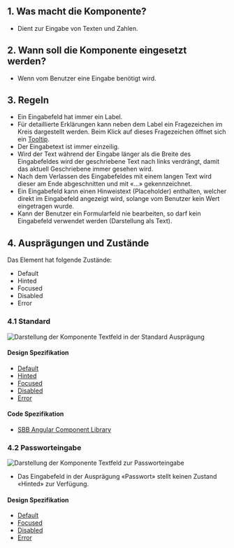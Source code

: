 ## 1. Was macht die Komponente?
* Dient zur Eingabe von Texten und Zahlen.


## 2. Wann soll die Komponente eingesetzt werden?
* Wenn vom Benutzer eine Eingabe benötigt wird.


## 3. Regeln 
* Ein Eingabefeld hat immer ein Label.
* Für detaillierte Erklärungen kann neben dem Label ein Fragezeichen im Kreis dargestellt werden. Beim Klick auf dieses Fragezeichen öffnet sich ein [Tooltip](https://digital.sbb.ch/de/webapps/components/tooltip).
* Der Eingabetext ist immer einzeilig.
* Wird der Text während der Eingabe länger als die Breite des Eingabefeldes wird der geschriebene Text nach links verdrängt, damit das aktuell Geschriebene immer gesehen wird.
* Nach dem Verlassen des Eingabefeldes mit einem langen Text wird dieser am Ende abgeschnitten und mit «...» gekennzeichnet.
* Ein Eingabefeld kann einen Hinweistext (Placeholder) enthalten, welcher direkt im Eingabefeld angezeigt wird, solange vom Benutzer kein Wert eingetragen wurde.
* Kann der Benutzer ein Formularfeld nie bearbeiten, so darf kein Eingabefeld verwendet werden (Darstellung als Text).


## 4. Ausprägungen und Zustände 
Das Element hat folgende Zustände:
* Default
* Hinted
* Focused
* Disabled
* Error

### 4.1 Standard
![Darstellung der Komponente Textfeld in der Standard Ausprägung](https://raw.githubusercontent.com/sbb-design-systems/sbb-design-system/master/webapp/components/textfield/images/textfield_default.png 'class: image')

#### Design Spezifikation
* [Default](https://sbb.invisionapp.com/d/main#/console/17140415/355318592/inspect)
* [Hinted](https://sbb.invisionapp.com/d/main#/console/17140415/355318593/inspect)
* [Focused](https://sbb.invisionapp.com/d/main#/console/17140415/355318594/inspect)
* [Disabled](https://sbb.invisionapp.com/d/main#/console/17140415/355318595/inspect)
* [Error](https://sbb.invisionapp.com/d/main#/console/17140415/355318596/inspect)

#### Code Spezifikation
* [SBB Angular Component Library](https://sbb-angular.app.sbb.ch/latest/business/components/field)

### 4.2 Passworteingabe
![Darstellung der Komponente Textfeld zur Passworteingabe](https://raw.githubusercontent.com/sbb-design-systems/sbb-design-system/master/webapp/components/textfield/images/textfield_password.png 'class: image')
* Das Eingabefeld in der Ausprägung «Passwort» stellt keinen Zustand «Hinted» zur Verfügung.

#### Design Spezifikation
* [Default](https://sbb.invisionapp.com/d/main#/console/17140415/355318596/inspect)
* [Focused](https://sbb.invisionapp.com/d/main#/console/17140415/355318597/inspect)
* [Disabled](https://sbb.invisionapp.com/d/main#/console/17140415/355318598/inspect)
* [Error](https://sbb.invisionapp.com/d/main#/console/17140415/355318600/inspect)
